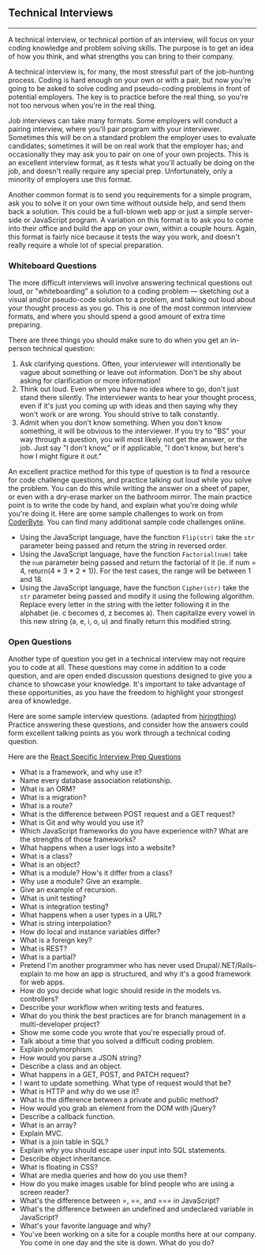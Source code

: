 ## Technical Interviews
<hr />

A technical interview, or technical portion of an interview, will focus on your coding knowledge and problem solving skills. The purpose is to get an idea of how you think, and what strengths you can bring to their company.

A technical interview is, for many, the most stressful part of the job-hunting process. Coding is hard enough on your own or with a pair, but now you're going to be asked to solve coding and pseudo-coding problems in front of potential employers. The key is to practice before the real thing, so you're not too nervous when you're in the real thing.

Job interviews can take many formats. Some employers will conduct a pairing interview, where you'll pair program with your interviewer. Sometimes this will be on a standard problem the employer uses to evaluate candidates; sometimes it will be on real work that the employer has; and occasionally they may ask you to pair on one of your own projects. This is an excellent interview format, as it tests what you'll actually be doing on the job, and doesn't really require any special prep. Unfortunately, only a minority of employers use this format.

Another common format is to send you requirements for a simple program, ask you to solve it on your own time without outside help, and send them back a solution. This could be a full-blown web app or just a simple server-side or JavaScript program. A variation on this format is to ask you to come into their office and build the app on your own, within a couple hours. Again, this format is fairly nice because it tests the way you work, and doesn't really require a whole lot of special preparation.

### Whiteboard Questions

The more difficult interviews will involve answering technical questions out loud, or "whiteboarding" a solution to a coding problem — sketching out a visual and/or pseudo-code solution to a problem, and talking out loud about your thought process as you go. This is one of the most common interview formats, and where you should spend a good amount of extra time preparing.

There are three things you should make sure to do when you get an in-person technical question:

1. Ask clarifying questions. Often, your interviewer will intentionally be vague about something or leave out information. Don't be shy about asking for clarification or more information!
2. Think out loud. Even when you have no idea where to go, don't just stand there silently. The interviewer wants to hear your thought process, even if it's just you coming up with ideas and then saying why they won't work or are wrong. You should strive to talk constantly.
3. Admit when you don't know something. When you don't know something, it will be obvious to the interviewer. If you try to "BS" your way through a question, you will most likely not get the answer, or the job. Just say "I don't know," or if applicable, "I don't know, but here's how I might figure it out."

An excellent practice method for this type of question is to find a resource for code challenge questions, and practice talking out loud while you solve the problem. You can do this while writing the answer on a sheet of paper, or even with a dry-erase marker on the bathroom mirror. The main practice point is to write the code by hand, and explain what you're doing _while_ you're doing it. Here are some sample challenges to work on from [CoderByte](https://coderbyte.com/). You can find many additional sample code challenges online.

* Using the JavaScript language, have the function `Flip(str)` take the `str` parameter being passed and return the string in reversed order.
* Using the JavaScript language, have the function `Factorial(num)` take the `num` parameter being passed and return the factorial of it (ie. if num = 4, return(4 * 3 * 2 * 1)). For the test cases, the range will be between 1 and 18.
* Using the JavaScript language, have the function `Cipher(str)` take the `str` parameter being passed and modify it using the following algorithm. Replace every letter in the string with the letter following it in the alphabet (ie. c becomes d, z becomes a). Then capitalize every vowel in this new string (a, e, i, o, u) and finally return this modified string.

### Open Questions

Another type of question you get in a technical interview may not require you to code at all. These questions may come in addition to a code question, and are open ended discussion questions designed to give you a chance to showcase your knowledge. It's important to take advantage of these opportunities, as you have the freedom to highlight your strongest area of knowledge.

Here are some sample interview questions. (adapted from [hiringthing](http://www.hiringthing.com/2012/05/12/conducting-a-great-technical-interview.html)) Practice answering these questions, and consider how the answers could form excellent talking points as you work through a technical coding question.

Here are the [React Specific Interview Prep Questions](https://www.learnhowtoprogram.com/lessons/react-technical-interview-questions)


  * What is a framework, and why use it?
  * Name every database association relationship.
  * What is an ORM?
  * What is a migration?
  * What is a route?
  * What is the difference between POST request and a GET request?
  * What is Git and why would you use it?
  * Which JavaScript frameworks do you have experience with? What are the strengths of those frameworks?
  * What happens when a user logs into a website?
  * What is a class?
  * What is an object?
  * What is a module? How's it differ from a class?
  * Why use a module? Give an example.
  * Give an example of recursion.
  * What is unit testing?
  * What is integration testing?
  * What happens when a user types in a URL?
  * What is string interpolation?
  * How do local and instance variables differ?
  * What is a foreign key?
  * What is REST?
  * What is a partial?
  * Pretend I'm another programmer who has never used Drupal/.NET/Rails– explain to me how an app is structured, and why it's a good framework for web apps.
  * How do you decide what logic should reside in the models vs. controllers?
  * Describe your workflow when writing tests and features.
  * What do you think the best practices are for branch management in a multi-developer project?
  * Show me some code you wrote that you're especially proud of.
  * Talk about a time that you solved a difficult coding problem.
  * Explain polymorphism.
  * How would you parse a JSON string?
  * Describe a class and an object.
  * What happens in a GET, POST, and PATCH request?
  * I want to update something. What type of request would that be?
  * What is HTTP and why do we use it?
  * What is the difference between a private and public method?
  * How would you grab an element from the DOM with jQuery?
  * Describe a callback function.
  * What is an array?
  * Explain MVC.
  * What is a join table in SQL?
  * Explain why you should escape user input into SQL statements.
  * Describe object inheritance.
  * What is floating in CSS?
  * What are media queries and how do you use them?
  * How do you make images usable for blind people who are using a screen reader?
  * What's the difference between =, ==, and === in JavaScript?
  * What's the difference between an undefined and undeclared variable in JavaScript?
  * What's your favorite language and why?
  * You've been working on a site for a couple months here at our company. You come in one day and the site is down. What do you do?
